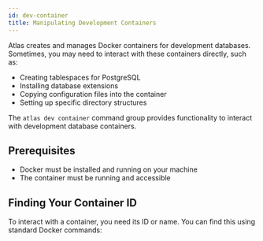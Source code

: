 ```yaml
---
id: dev-container
title: Manipulating Development Containers
---
```


Atlas creates and manages Docker containers for development databases. Sometimes, you may need to interact with these containers directly, such as:

- Creating tablespaces for PostgreSQL
- Installing database extensions
- Copying configuration files into the container
- Setting up specific directory structures

The `atlas dev container` command group provides functionality to interact with development database containers.

## Prerequisites

- Docker must be installed and running on your machine
- The container must be running and accessible

## Finding Your Container ID

To interact with a container, you need its ID or name. You can find this using standard Docker commands:
